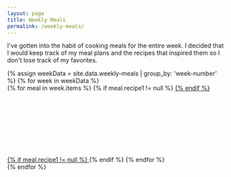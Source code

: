 ```yaml
---
layout: page
title: Weekly Meals
permalink: /weekly-meals/
---
```


I've gotten into the habit of cooking meals for the entire week. I decided that I would keep track of my meal plans and the recipes that inspired them so I don't lose track of my favorites. 

<div>
	{% assign weekData = site.data.weekly-meals | group_by: 'week-number' %}
	{% for week in weekData %}
		<div class="row">
		{% for meal in week.items %}
			{% if meal.recipe1 != null %}
			<a href="{{ meal.recipe1 }}" target="_blank">
			{% endif %}
				<div class="col-sm-4" style="{% if meal.image != null %}background-image: url(/assets/recipes/{{meal.image}});{% endif %} background-position: center center; background-size: cover;height: 150px">
					<!--{{ meal.title }}-->
				</div>
			{% if meal.recipe1 != null %}
			</a>
			{% endif %}
		{% endfor %}
		</div>
	{% endfor %}
</div>

